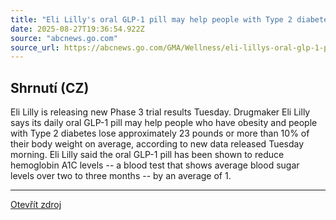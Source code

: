 ```yaml
---
title: "Eli Lilly's oral GLP-1 pill may help people with Type 2 diabetes lose 'significant' weight, study finds"
date: 2025-08-27T19:36:54.922Z
source: "abcnews.go.com"
source_url: https://abcnews.go.com/GMA/Wellness/eli-lillys-oral-glp-1-pill-people-type/story?id=124963525
---
```


## Shrnutí (CZ)
Eli Lilly is releasing new Phase 3 trial results Tuesday. Drugmaker Eli Lilly says its daily oral GLP-1 pill may help people who have obesity and people with Type 2 diabetes lose approximately 23 pounds or more than 10% of their body weight on average, according to new data released Tuesday morning. Eli Lilly said the oral GLP-1 pill has been shown to reduce hemoglobin A1C levels -- a blood test that shows average blood sugar levels over two to three months -- by an average of 1.

---

[Otevřít zdroj](https://abcnews.go.com/GMA/Wellness/eli-lillys-oral-glp-1-pill-people-type/story?id=124963525)
